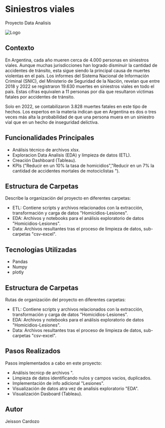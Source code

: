 
# Siniestros viales

Proyecto Data Analisis



![Logo](https://www.teraflow.ai/wp-content/uploads/2022/02/Outsource-Your-Key-to-Advanced-Data-Analytics--1024x675.jpg)



## Contexto
En Argentina, cada año mueren cerca de 4.000 personas en siniestros viales. Aunque muchas jurisdicciones han logrado disminuir la cantidad de accidentes de tránsito, esta sigue siendo la principal causa de muertes violentas en el país. Los informes del Sistema Nacional de Información Criminal (SNIC), del Ministerio de Seguridad de la Nación, revelan que entre 2018 y 2022 se registraron 19.630 muertes en siniestros viales en todo el país. Estas cifras equivalen a 11 personas por día que resultaron víctimas fatales por accidentes de tránsito.

Solo en 2022, se contabilizaron 3.828 muertes fatales en este tipo de hechos. Los expertos en la materia indican que en Argentina es dos o tres veces más alta la probabilidad de que una persona muera en un siniestro vial que en un hecho de inseguridad delictiva.
## Funcionalidades Principales
- Análisis técnico de archivos xlsx.
- Exploracion Data Analisis (EDA) y limpieza de datos (ETL).
- Creación Dashboard (Tableau).
- KPIs ("Reducir en un 10% la tasa de homicidios","Reducir en un 7% la cantidad de accidentes mortales de motociclistas ").
## Estructura de Carpetas
Describe la organización del proyecto en diferentes carpetas:

- ETL: Contiene scripts y archivos relacionados con la extracción, transformación y carga de datos "Homicidios-Lesiones".
- EDA: Archivos y notebooks para el análisis exploratorio de datos "Homicidios-Lesiones".
- Data: Archivos resultantes tras el proceso de limpieza de datos, sub-carpetas "csv-excel".
## Tecnologías Utilizadas
- Pandas
- Numpy
- plotly

## Estructura de Carpetas
Rutas de organización del proyecto en diferentes carpetas:

- ETL: Contiene scripts y archivos relacionados con la extracción, transformación y carga de datos "Homicidios-Lesiones".
- EDA: Archivos y notebooks para el análisis exploratorio de datos "Homicidios-Lesiones".
- Data: Archivos resultantes tras el proceso de limpieza de datos, sub-carpetas "csv-excel".
## Pasos Realizados
Pasos implementados a cabo en este proyecto:

- Análisis tecnicp de archivos ".
- Limpieza de datos identificando nulos y campos vacios, duplicados.
- Implementación de info adicional "Lesiones".
- Visualización de datos atra vez de analisis exploratorio "EDA".
- Visualización Dasboard (Tableau).
## Autor
Jeisson Cardozo
